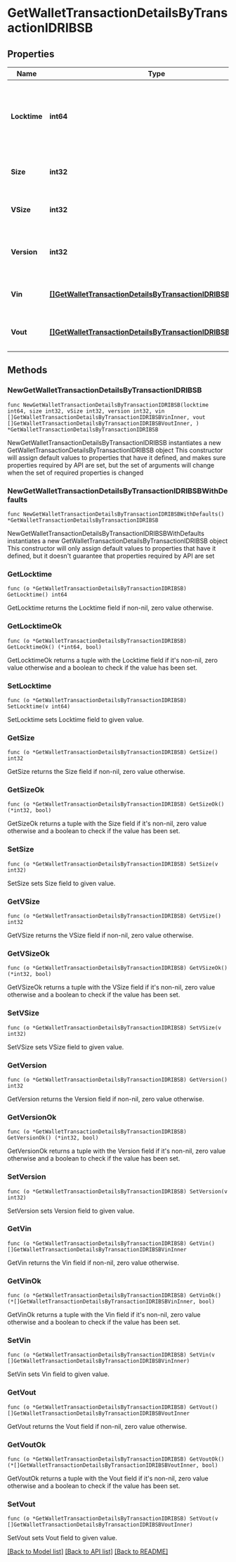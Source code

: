 # GetWalletTransactionDetailsByTransactionIDRIBSB

## Properties

Name | Type | Description | Notes
------------ | ------------- | ------------- | -------------
**Locktime** | **int64** | Represents the time at which a particular transaction can be added to the blockchain. | 
**Size** | **int32** | Represents the total size of this transaction. | 
**VSize** | **int32** | Represents the virtual size of this transaction. | 
**Version** | **int32** | Represents the transaction version number. | 
**Vin** | [**[]GetWalletTransactionDetailsByTransactionIDRIBSBVinInner**](GetWalletTransactionDetailsByTransactionIDRIBSBVinInner.md) | Object Array representation of transaction inputs | 
**Vout** | [**[]GetWalletTransactionDetailsByTransactionIDRIBSBVoutInner**](GetWalletTransactionDetailsByTransactionIDRIBSBVoutInner.md) | Represents the transaction outputs. | 

## Methods

### NewGetWalletTransactionDetailsByTransactionIDRIBSB

`func NewGetWalletTransactionDetailsByTransactionIDRIBSB(locktime int64, size int32, vSize int32, version int32, vin []GetWalletTransactionDetailsByTransactionIDRIBSBVinInner, vout []GetWalletTransactionDetailsByTransactionIDRIBSBVoutInner, ) *GetWalletTransactionDetailsByTransactionIDRIBSB`

NewGetWalletTransactionDetailsByTransactionIDRIBSB instantiates a new GetWalletTransactionDetailsByTransactionIDRIBSB object
This constructor will assign default values to properties that have it defined,
and makes sure properties required by API are set, but the set of arguments
will change when the set of required properties is changed

### NewGetWalletTransactionDetailsByTransactionIDRIBSBWithDefaults

`func NewGetWalletTransactionDetailsByTransactionIDRIBSBWithDefaults() *GetWalletTransactionDetailsByTransactionIDRIBSB`

NewGetWalletTransactionDetailsByTransactionIDRIBSBWithDefaults instantiates a new GetWalletTransactionDetailsByTransactionIDRIBSB object
This constructor will only assign default values to properties that have it defined,
but it doesn't guarantee that properties required by API are set

### GetLocktime

`func (o *GetWalletTransactionDetailsByTransactionIDRIBSB) GetLocktime() int64`

GetLocktime returns the Locktime field if non-nil, zero value otherwise.

### GetLocktimeOk

`func (o *GetWalletTransactionDetailsByTransactionIDRIBSB) GetLocktimeOk() (*int64, bool)`

GetLocktimeOk returns a tuple with the Locktime field if it's non-nil, zero value otherwise
and a boolean to check if the value has been set.

### SetLocktime

`func (o *GetWalletTransactionDetailsByTransactionIDRIBSB) SetLocktime(v int64)`

SetLocktime sets Locktime field to given value.


### GetSize

`func (o *GetWalletTransactionDetailsByTransactionIDRIBSB) GetSize() int32`

GetSize returns the Size field if non-nil, zero value otherwise.

### GetSizeOk

`func (o *GetWalletTransactionDetailsByTransactionIDRIBSB) GetSizeOk() (*int32, bool)`

GetSizeOk returns a tuple with the Size field if it's non-nil, zero value otherwise
and a boolean to check if the value has been set.

### SetSize

`func (o *GetWalletTransactionDetailsByTransactionIDRIBSB) SetSize(v int32)`

SetSize sets Size field to given value.


### GetVSize

`func (o *GetWalletTransactionDetailsByTransactionIDRIBSB) GetVSize() int32`

GetVSize returns the VSize field if non-nil, zero value otherwise.

### GetVSizeOk

`func (o *GetWalletTransactionDetailsByTransactionIDRIBSB) GetVSizeOk() (*int32, bool)`

GetVSizeOk returns a tuple with the VSize field if it's non-nil, zero value otherwise
and a boolean to check if the value has been set.

### SetVSize

`func (o *GetWalletTransactionDetailsByTransactionIDRIBSB) SetVSize(v int32)`

SetVSize sets VSize field to given value.


### GetVersion

`func (o *GetWalletTransactionDetailsByTransactionIDRIBSB) GetVersion() int32`

GetVersion returns the Version field if non-nil, zero value otherwise.

### GetVersionOk

`func (o *GetWalletTransactionDetailsByTransactionIDRIBSB) GetVersionOk() (*int32, bool)`

GetVersionOk returns a tuple with the Version field if it's non-nil, zero value otherwise
and a boolean to check if the value has been set.

### SetVersion

`func (o *GetWalletTransactionDetailsByTransactionIDRIBSB) SetVersion(v int32)`

SetVersion sets Version field to given value.


### GetVin

`func (o *GetWalletTransactionDetailsByTransactionIDRIBSB) GetVin() []GetWalletTransactionDetailsByTransactionIDRIBSBVinInner`

GetVin returns the Vin field if non-nil, zero value otherwise.

### GetVinOk

`func (o *GetWalletTransactionDetailsByTransactionIDRIBSB) GetVinOk() (*[]GetWalletTransactionDetailsByTransactionIDRIBSBVinInner, bool)`

GetVinOk returns a tuple with the Vin field if it's non-nil, zero value otherwise
and a boolean to check if the value has been set.

### SetVin

`func (o *GetWalletTransactionDetailsByTransactionIDRIBSB) SetVin(v []GetWalletTransactionDetailsByTransactionIDRIBSBVinInner)`

SetVin sets Vin field to given value.


### GetVout

`func (o *GetWalletTransactionDetailsByTransactionIDRIBSB) GetVout() []GetWalletTransactionDetailsByTransactionIDRIBSBVoutInner`

GetVout returns the Vout field if non-nil, zero value otherwise.

### GetVoutOk

`func (o *GetWalletTransactionDetailsByTransactionIDRIBSB) GetVoutOk() (*[]GetWalletTransactionDetailsByTransactionIDRIBSBVoutInner, bool)`

GetVoutOk returns a tuple with the Vout field if it's non-nil, zero value otherwise
and a boolean to check if the value has been set.

### SetVout

`func (o *GetWalletTransactionDetailsByTransactionIDRIBSB) SetVout(v []GetWalletTransactionDetailsByTransactionIDRIBSBVoutInner)`

SetVout sets Vout field to given value.



[[Back to Model list]](../README.md#documentation-for-models) [[Back to API list]](../README.md#documentation-for-api-endpoints) [[Back to README]](../README.md)


